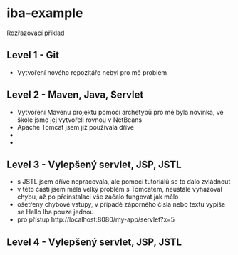 # iba-example
Rozřazovací příklad

## Level 1 - Git
* Vytvoření nového repozitáře nebyl pro mě problém

## Level 2 - Maven, Java, Servlet
* Vytvoření Mavenu projektu pomocí archetypů pro mě byla novinka, ve škole jsme jej vytvořeli rovnou v NetBeans
* Apache Tomcat jsem již používala dříve
* 
*

## Level 3 - Vylepšený servlet, JSP, JSTL
* s JSTL jsem dříve nepracovala, ale pomocí tutoriálů se to dalo zvládnout
* v této části jsem měla velký problém s Tomcatem, neustále vyhazoval chybu, až po přeinstalaci vše začalo fungovat jak mělo
* ošetřeny chybové vstupy, v případě záporného čísla nebo textu vypíše se Hello Iba pouze jednou
* pro přístup http://localhost:8080/my-app/servlet?x=5

## Level 4 - Vylepšený servlet, JSP, JSTL
